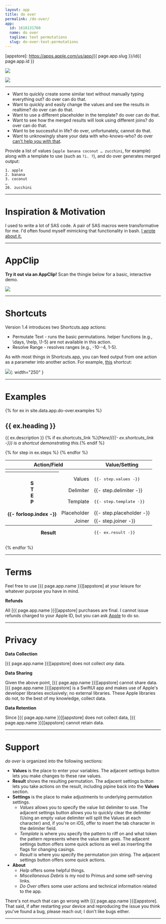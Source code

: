```yaml
---
layout: app
title: do over
permalink: /do-over/
app:
  id: 1618131760
  name: do over
  tagline: text permutations
  slug: do-over-text-permutations
---
```


[appstore]: https://apps.apple.com/us/app/{{ page.app.slug }}/id{{ page.app.id }}


![](./do-over-screens.png)

[![](./Download_on_the_App_Store.svg)][do over]

---

- Want to quickly create some similar text without manually typing everything out? do over can do that.
- Want to quickly and easily change the values and see the results in realtime? do over can do that.
- Want to use a different placeholder in the template? do over can do that.
- Want to see how the merged results will look using different joins? do over can do that.
- Want to be successful in life? do over, unfortunately, cannot do that.
- Want to unknowingly share your data with who-knows-who? do over [can't help you with that](./privacy/).

Provide a list of values (`apple banana coconut … zucchini`, for example) along with a template to use (such as `?i. ?`), and do over generates merged output:

    1. apple
    2. banana
    3. coconut
    …
    26. zucchini

---

# Inspiration & Motivation

I used to write a lot of SAS code.
A pair of SAS macros were transformative for me.
I'd often found myself mimicking that functionality in bash.
[I wrote about it.](/post/do-over/)

---

# AppClip

**Try it out via an AppClip!** Scan the thingie below for a basic, interactive demo.

![][app-clip]

---

# Shortcuts

Version 1.4 introduces two Shortcuts.app actions:

- Permutate Text - runs the basic permutations. helper functions (e.g., \days, \help, \1-5) are not available in this action.
- Resolve Range - resolves ranges (e.g., -10--4, 1-5).

As with most things in Shortcuts.app, you can feed output from one action as a parameter into another action. For example, [this](https://www.icloud.com/shortcuts/2dcec0a841ca49e68a44da686414ffbb) shortcut:

![](./shortcut-chaining-permutations.jpeg){: width="250" }

---

# Examples

{% for ex in site.data.app.do-over.examples %}

## {{ ex.heading }}

{{ ex.description }} {% if ex.shortcuts_link %}_[Here]({{- ex.shortcuts_link -}}) is a shortcut demonstrating this._{% endif %}

<table>
  <thead>
    <tr>
      <th colspan="2">Action/Field</th>
      <th>Value/Setting</th>
    </tr>
  </thead>
  {% for step in ex.steps %}
  <tbody>
    <tr>
      <th colspan="3"></th>
    </tr>
    <tr>
      <th rowspan="5">S<br>T<br>E<br>P<br><br>{{- forloop.index -}}</th>
      <td style="text-align: right">Values</td>
      <td><pre>{{- step.values -}}</pre></td>
    </tr>
    <tr>
      <td style="text-align: right">Delimiter</td>
      <td>{{- step.delimiter -}}</td>
    </tr>
    <tr>
      <td style="text-align: right">Template</td>
      <td><pre>{{- step.template -}}</pre></td>
    </tr>
    <tr>
      <td style="text-align: right">Placeholder</td>
      <td>{{- step.placeholder -}}</td>
    </tr>
    <tr>
      <td style="text-align: right">Joiner</td>
      <td>{{- step.joiner -}}</td>
    </tr>
  </tbody>
  {% endfor %}
  <tfoot>
    <tr><th colspan="2">Result</th><td><pre>{{- ex.result -}}</pre></td></tr>
  </tfoot>
</table>

{% endfor %}

---

# Terms

Feel free to use [{{ page.app.name }}][appstore] at your leisure for whatever purpose you have in mind.

**Refunds**

All [{{ page.app.name }}][appstore] purchases are final. I cannot issue refunds charged to your Apple ID, but you can ask [Apple](https://support.apple.com/en-us/118223) to do so.

---

# Privacy

**Data Collection**

[{{ page.app.name }}][appstore] does not collect _any_ data.

**Data Sharing**

Given the above point, [{{ page.app.name }}][appstore] cannot share data. [{{ page.app.name }}][appstore] is a SwiftUI app and makes use of Apple's developer libraries exclusively; no external libraries. These Apple libraries do not, to the best of my knowledge, collect data.

**Data Retention**

Since [{{ page.app.name }}][appstore] does not collect data, [{{ page.app.name }}][appstore] cannot retain data.

---

# Support

_do over_ is organized into the following sections:

- **Values** is the place to enter your variables. The adjacent settings button lets you make changes to these raw values.
- **Result** shows the resulting permutation. The adjacent settings button lets you take actions on the result, including pipine back into the **Values** section.
- **Settings** is the place to make adjustments to underlying permutation settings.
    - _Values_ allows you to specify the value list delimiter to use. The adjacent settings button allows you to quickly clear the delimiter (Using an empty value delimiter will split the Values at each character) and, if you're on iOS, offer to insert the tab character in the delimiter field.
    - _Template_ is where you specify the pattern to riff on and what token the pattern represents where the value item goes. The adjacent settings button offers some quick actions as well as inserting the flags for changing casings.
    - _Result_ is where you specify the permutation join string. The adjacent settings button offers some quick actions.
- **About**
    - _Help_ offers some helpful things.
    - _Miscellaneous Debris_ is my nod to Primus and some self-serving links.
    - _Do Over_ offers some user actions and technical information related to the app.

There's not much that can go wrong with [{{ page.app.name }}][appstore]. That said, if after restarting your device and reproducing the issue you think you've found a bug, please reach out; I don't like bugs either.


---

[do over]: https://apps.apple.com/us/app/do-over-text-permutations/id1618131760
[app-clip]: ./app-clip-code-tagged.svg
